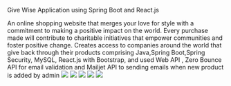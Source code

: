 Give Wise Application using Spring Boot and React.js

An online shopping website that merges your love for style with a commitment to making a positive impact on the world. Every purchase made will contribute to charitable initiatives that empower communities and foster positive change. Creates access to companies around the world that give back through their products comprising Java,Spring Boot,Spring Security, MySQL, React.js with Bootstrap, and used Web API , Zero Bounce API for email validation and Mailjet API to sending emails when new product is added by admin
![](G:\registartion.png)
![](G:\login.png)
![](G:\user_privilage.png)
![](G:\EmailApi.JPG)
![](G:\validationAPI.png)
